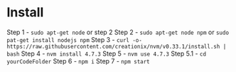 # Install

Step 1 - `sudo apt-get node` or step 2
Step 2 - `sudo apt-get node npm` or `sudo pat-get install nodejs npm`
Step 3 - `curl -o- https://raw.githubusercontent.com/creationix/nvm/v0.33.1/install.sh | bash`
Step 4 - `nvm install 4.7.3`
Step 5 - `nvm use 4.7.3`
Step 5.1 - `cd yourCodeFolder`
Step 6 - `npm i`
Step 7 - `npm start`